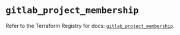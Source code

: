 # `gitlab_project_membership`

Refer to the Terraform Registry for docs: [`gitlab_project_membership`](https://registry.terraform.io/providers/gitlabhq/gitlab/17.7.1/docs/resources/project_membership).
